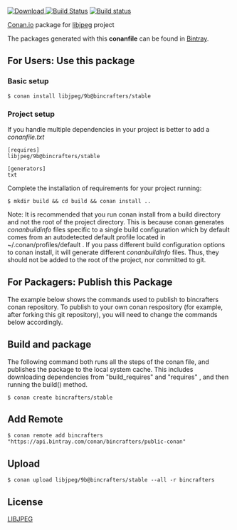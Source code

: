 [ ![Download](https://api.bintray.com/packages/bincrafters/public-conan/libjpeg%3Abincrafters/images/download.svg?version=9b%3Astable) ](https://bintray.com/bincrafters/public-conan/libjpeg%3Abincrafters/9b%3Astable/link)
[![Build Status](https://travis-ci.org/bincrafters/conan-libjpeg.svg?branch=stable%2F9b)](https://travis-ci.org/bincrafters/conan-libjpeg)
[![Build status](https://ci.appveyor.com/api/projects/status/7ptitwfutasjr1j6?svg=true)](https://ci.appveyor.com/project/BinCrafters/conan-libjpeg)

[Conan.io](https://conan.io) package for [libjpeg](https://sourceforge.net/projects/libjpeg) project

The packages generated with this **conanfile** can be found in [Bintray](https://bintray.com/bincrafters/public-conan/libjpeg%3Abincrafters).

## For Users: Use this package

### Basic setup

    $ conan install libjpeg/9b@bincrafters/stable

### Project setup

If you handle multiple dependencies in your project is better to add a *conanfile.txt*

    [requires]
    libjpeg/9b@bincrafters/stable

    [generators]
    txt

Complete the installation of requirements for your project running:

    $ mkdir build && cd build && conan install ..

Note: It is recommended that you run conan install from a build directory and not the root of the project directory.  This is because conan generates *conanbuildinfo* files specific to a single build configuration which by default comes from an autodetected default profile located in ~/.conan/profiles/default .  If you pass different build configuration options to conan install, it will generate different *conanbuildinfo* files.  Thus, they should not be added to the root of the project, nor committed to git.

## For Packagers: Publish this Package

The example below shows the commands used to publish to bincrafters conan repository. To publish to your own conan respository (for example, after forking this git repository), you will need to change the commands below accordingly.

## Build and package

The following command both runs all the steps of the conan file, and publishes the package to the local system cache.  This includes downloading dependencies from "build_requires" and "requires" , and then running the build() method.

    $ conan create bincrafters/stable

## Add Remote

    $ conan remote add bincrafters "https://api.bintray.com/conan/bincrafters/public-conan"

## Upload

    $ conan upload libjpeg/9b@bincrafters/stable --all -r bincrafters

## License
[LIBJPEG](LICENSE)
